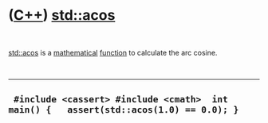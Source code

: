 
 

 

 

 

 

([C++](Cpp.md)) [std::acos](CppStdAcos.md)
=========================================

 

[std::acos](CppStdAcos.md) is a [mathematical](CppMath.md)
[function](CppFunction.md) to calculate the arc cosine.

 

  -----------------------------------------------------------------------------------------
  ` #include <cassert> #include <cmath>  int main() {   assert(std::acos(1.0) == 0.0); }`
  -----------------------------------------------------------------------------------------

 

 

 

 

 

 

